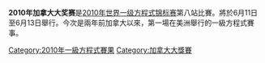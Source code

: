 **2010年加拿大大奖赛**是[2010年世界一级方程式锦标赛](../Page/2010年世界一级方程式锦标赛.md "wikilink")第八站比賽。將於6月11日至6月13日舉行。今次是兩年前加拿大以來，第一場在美洲舉行的一級方程式賽事。

[Category:2010年一級方程式賽果](https://zh.wikipedia.org/wiki/Category:2010年一級方程式賽果 "wikilink") [Category:加拿大大獎賽](https://zh.wikipedia.org/wiki/Category:加拿大大獎賽 "wikilink")